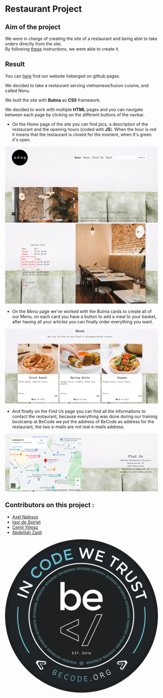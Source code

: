 # Restaurant Project

## Aim of the project

We were in charge of creating the site of a restaurant and being able to take orders directly from the site.  
By following [these](https://github.com/becodeorg/bxl-hopper-1-25/blob/master/The%20Hill/projects/3.restaurant/readme.md) instructions, we were able to create it.

## Result
You can [here](https://cemil1000.github.io/Restaurant/) find our website heberged on github pages.

We decided to take a restaurant serving vietnamese/fusion cuisine, and called Nenu.  

We built the site with **Bulma** as **CSS** framework.  

We decided to work with multiple **HTML** pages and you can navigate between each page by clicking on the different buttons of the navbar.   

* On the *Home* page of the site you can find pics, a description of the restaurant and the opening hours (coded with **JS**). When the hour is red it means that the restaurant is closed for the moment, when it's green it's open.  

![Presentation page](/Images/Presentation-page-1.png)
![Presentation page](/Images/Presentation-page-2.png)  

* On the *Menu* page we've worked with the Bulma cards to create all of our Menu, on each card you have a button to add a meal to your basket, after having all your articles you can finally order everything you want.

![Menu page](/Images/Menu-page.png) 

* And finally on the *Find Us* page you can find all the informations to contact the restaurant, because everything was done during our training bootcamp at BeCode we put the address of BeCode as address for the restaurant, the two e-mails are not real e-mails address.

![Find Us page](/Images/Find-us-page.png)


## Contributors on this project :
* [Axel Nalesso](https://github.com/NalessoAxel)
* [Igor de Spirlet](https://github.com/IgorDeSpi)
* [Cemil Yilmaz](https://github.com/Cemil1000)
* [Abdelilah Zaidi](https://github.com/abdelilahzaidi)

![BeCode logo](/Images/Becode.png)
